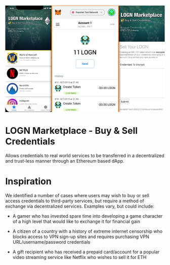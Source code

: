 ![alt text](
https://github.com/KevinVitale/eth-boston-hackathon/blob/master/logn-marketplace-promo.png "LOGN Marketplace promo image")


# LOGN Marketplace - Buy & Sell Credentials
Allows credentials to real world services to be transferred in a decentralized and trust-less manner through an Ethereum based dApp.

# Inspiration
We identified a number of cases where users may wish to buy or sell access credentials to third-party services, but require a method of exchange via decentralized services.  Examples vary, but could include:

* A gamer who has invested spare time into developing a game character of a high level that would like to exchange it for financial gain

* A citizen of a country with a history of extreme internet censorship who blocks access to VPN sign-up sites and requires purchasing VPN URL/username/password credentials

* A gift recipient who has received a prepaid card/account for a popular video streaming service like Netflix who wishes to sell it for ETH
